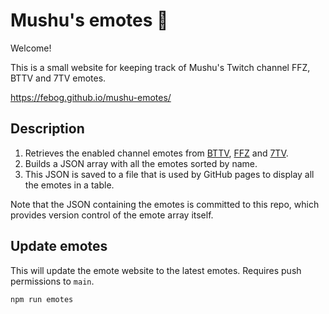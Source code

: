 # Mushu's emotes 🐉

Welcome!

This is a small website for keeping track of Mushu's Twitch channel FFZ, BTTV and 7TV emotes.

https://febog.github.io/mushu-emotes/

## Description

1. Retrieves the enabled channel emotes from [BTTV](https://betterttv.com/), [FFZ](https://www.frankerfacez.com/) and [7TV](https://7tv.app/).
2. Builds a JSON array with all the emotes sorted by name.
3. This JSON is saved to a file that is used by GitHub pages to display all the emotes in a table.

Note that the JSON containing the emotes is committed to this repo, which provides version control of the emote array itself.

## Update emotes

This will update the emote website to the latest emotes. Requires push permissions to `main`.

```
npm run emotes
```
